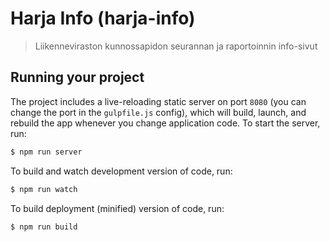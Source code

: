 
# Harja Info (harja-info)

> Liikenneviraston kunnossapidon seurannan ja raportoinnin info-sivut

## Running your project

The project includes a live-reloading static server on port `8080` (you can change the port in the `gulpfile.js` config), which will build, launch, and rebuild the app whenever you change application code. To start the server, run:

```bash
$ npm run server
```

To build and watch development version of code, run:

```bash
$ npm run watch
```

To build deployment (minified) version of code, run:

```bash
$ npm run build
```
